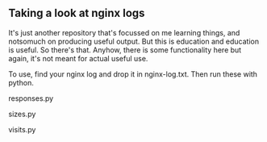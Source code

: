 ## Taking a look at nginx logs

It's just another repository that's focussed on me learning things, and notsomuch on producing useful output. But this is education and education is useful. So there's that. Anyhow, there is some functionality here but again, it's not meant for actual useful use.

To use, find your nginx log and drop it in nginx-log.txt. Then run these with python.

responses.py

sizes.py

visits.py
